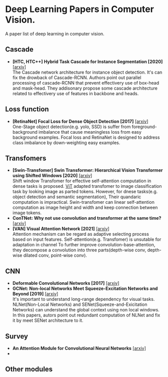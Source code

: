 # Deep Learning Papers in Computer Vision.
A paper list of deep learning in computer vision.

## Cascade
- **[HTC, HTC++] Hybrid Task Cascade for Instance Segmentation [2020]** [[arxiv]](https://arxiv.org/abs/1901.07518)<br>
The Cascade network architecture for instance object detection. It's can fix the drowback of Cascade-RCNN. 
Authors point out parallel processing of cascade-RCNN that prevent effectivery use of box-head and mask-head. They addisonary propose some cascade architecture related to effectivery use of features in backbone and heads.

## Loss function
- **[RetinaNet] Focal Loss for Dense Object Detection [2017]** [[arxiv]](https://arxiv.org/abs/1708.02002)<br>
One-Stage object detection(e.g. yolo, SSD) is suffer from foreground-background imbalance that cause meaningless loss from  easy background examples. Focal loss and RetinaNet is designed to address class imbalance by down-weighting easy examples.


## Transfomers
- **[Swin-Transfomer] Swin Transformer: Hierarchical Vision Transformer using Shifted Windows [2020]** [[arxiv]](https://arxiv.org/abs/2103.14030)<br>
Shift window Transfomer for effective self-attention computation in dense tasks is proposed. [ViT](https://arxiv.org/abs/2010.11929) adapted transfomer to image classification task by looking image as parted tokens. However, for dnese tasks(e.g. object detection and semantic segmentation), Their quandaric computation is impractical. Swin-transfomer can linear self-attention computation as image height and width and keep connection between image tokens.
- **ConTNet: Why not use convolution and transformer at the same time?** [[arxiv]](https://arxiv.org/abs/2104.13497)
- **[VAN] Visual Attention Network [2021]** [[arxiv]](https://arxiv.org/abs/2202.09741)<br>
Attention mechanism can be regard as adaptive selecting process based on input features. Self-attention(e.g. Transfomer) is unsutable for adaptation in channel To further improve convolution-base-attention, they decompose a convolution into three parts(depth-wise conv, depth-wise dilated conv, point-wise conv). 

## CNN
- **Deformable Convolutional Networks [2017]** [[arxiv]](https://arxiv.org/abs/1703.06211)<br>
- **GCNet: Non-local Networks Meet Squeeze-Excitation Networks and Beyond [2019]** [[arxiv]](https://arxiv.org/abs/1904.11492)<br>
It's important to understand long-range dependency for visual tasks. NLNet(Non-Local Networks) and SENet(Squeeze-and-Exicitation Networks) can understand the global context using non local windows. In this papers, autors point out redundant computation of NLNet and fix it by meet SENet architecture to it.

## Survey 
- **An Attention Module for Convolutional Neural Networks** [[arxiv]](https://arxiv.org/abs/2108.08205)<br>
- 
## Other modules
